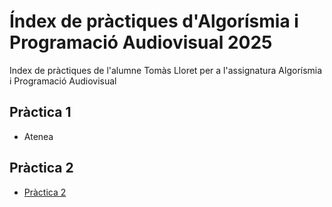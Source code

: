 # Índex de pràctiques d'Algorísmia i Programació Audiovisual 2025
Index de pràctiques de l'alumne Tomàs Lloret per a l'assignatura Algorísmia i Programació Audiovisual

## Pràctica 1
* Atenea

## Pràctica 2
* [Pràctica 2](https://github.com/TomasLLM/APA-T2)
